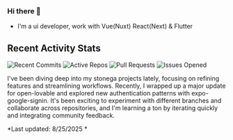 ### Hi there 👋

- I'm a ui developer, work with Vue(Nuxt) React(Next) & Flutter

<!-- GITHUB_ACTIVITY_START -->

## Recent Activity Stats

![Recent Commits](https://img.shields.io/badge/Recent%20Commits-11-blue?style=flat-square&logo=git&logoColor=white) ![Active Repos](https://img.shields.io/badge/Active%20Repos-4-green?style=flat-square&logo=github&logoColor=white) ![Pull Requests](https://img.shields.io/badge/Pull%20Requests-0-orange?style=flat-square&logo=githubactions&logoColor=white) ![Issues Opened](https://img.shields.io/badge/Issues%20Opened-0-red?style=flat-square&logo=githubactions&logoColor=white)

I've been diving deep into my stonega projects lately, focusing on refining features and streamlining workflows. Recently, I wrapped up a major update for open-lovable and explored new authentication patterns with expo-google-signin. It's been exciting to experiment with different branches and collaborate across repositories, and I'm learning a ton by iterating quickly and integrating community feedback.

*Last updated: 8/25/2025 *

<!-- GITHUB_ACTIVITY_END -->
